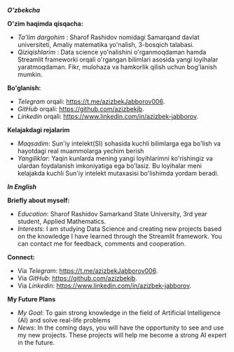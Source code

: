 ***O'zbekcha***

**O'zim haqimda qisqacha:**
- _Ta'lim dargohim_ : Sharof Rashidov nomidagi Samarqand davlat universiteti, 
Amaliy matematika yo'nalish, 3-bosqich talabasi.
- _Qiziqishlarim_ : Data science yo'nalishini o'rganmoqdaman hamda Streamlit frameworki orqali o'rgangan bilimlari asosida yangi loyihalar yaratmoqdaman. Fikr, mulohaza va hamkorlik qilish uchun bog'lanish mumkin.


**Bo'glanish:**
- _Telegram_ orqali: https://t.me/azizbekJabborov006. 
- _GitHub_ orqali: https://github.com/azizbekjb. 
- _Linkedin_ orqali: https://www.linkedin.com/in/azizbek-jabborov.

  
**Kelajakdagi rejalarim**
- _Maqsadim_: Sun'iy intelekt(SI) sohasida kuchli bilimlarga ega bo'lish va hayotdagi real muammolarga yechim berish
- _Yangiliklar_: Yaqin kunlarda mening yangi loyihlarimni ko'rishingiz va ulardan foydalanish imkoniyatiga ega bo'lasiz. Bu loyihalar meni kelajakda kuchli Sun'iy intelekt mutaxasisi bo'lishimda yordam beradi.
  
***In English***
  
**Briefly about myself:**
- _Education_: Sharof Rashidov Samarkand State University,
3rd year student, Applied Mathematics.
- _Interests_: I am studying Data Science and creating new projects based on the knowledge I have learned through the Streamlit framework. You can contact me for feedback, comments and cooperation.

**Connect:**
- Via _Telegram_: https://t.me/azizbekJabborov006.
- Via _GitHub_: https://github.com/azizbekjb.
- Via _Linkedin_: https://www.linkedin.com/in/azizbek-jabborov.

**My Future Plans**
- _My Goal_: To gain strong knowledge in the field of Artificial Intelligence (AI) and solve real-life problems
- _News_: In the coming days, you will have the opportunity to see and use my new projects. These projects will help me become a strong AI expert in the future.
